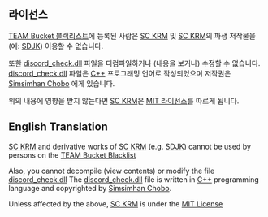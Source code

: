 ## 라이선스
[Blacklist]: https://docs.google.com/document/d/1A8kz4DJOdLEtf-kybrKnGR51XDNZVHmojCU86KaDgKg
[SC KRM]: https://github.com/SimsimhanChobo/SC-KRM-1.0
[SDJK]: https://github.com/SimsimhanChobo/SDJK
[Simsimhan Chobo]: https://github.com/SimsimhanChobo
[discord_check.dll]: Assets/SC%20KRM/Discord/Library/discord_check.dll
[C++ Namu]: https://namu.wiki/w/C%2B%2B
[C++]: https://ko.wikipedia.org/wiki/C%2B%2B
[MIT]: https://opensource.org/licenses/mit
[GPL]: https://opensource.org/license/gpl-3-0

[TEAM Bucket 블랙리스트][Blacklist]에 등록된 사람은 [SC KRM] 및 [SC KRM]의 파생 저작물을 (예: [SDJK]) 이용할 수 없습니다.

또한 [discord_check.dll] 파일을 디컴파일하거나 (내용을 보거나) 수정할 수 없습니다.  
[discord_check.dll] 파일은 [C++][C++ Namu] 프로그래밍 언어로 작성되었으며 저작권은 [Simsimhan Chobo] 에게 있습니다.

위의 내용에 영향을 받지 않는다면 [SC KRM]은 [MIT 라이선스][MIT]를 따르게 됩니다.

## English Translation
[SC KRM] and derivative works of [SC KRM] (e.g. [SDJK]) cannot be used by persons on the [TEAM Bucket Blacklist][Blacklist]

Also, you cannot decompile (view contents) or modify the file [discord_check.dll]
The [discord_check.dll] file is written in [C++] programming language and copyrighted by [Simsimhan Chobo].

Unless affected by the above, [SC KRM] is under the [MIT License][MIT]

